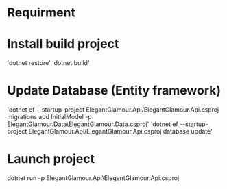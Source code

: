 # Requirment

# Install build project
'dotnet restore'
'dotnet build'

# Update Database (Entity framework)
'dotnet ef --startup-project ElegantGlamour.Api/ElegantGlamour.Api.csproj migrations add InitialModel -p ElegantGlamour.Data\ElegantGlamour.Data.csproj'
'dotnet ef --startup-project ElegantGlamour.Api/ElegantGlamour.Api.csproj database update'

# Launch project
dotnet run -p ElegantGlamour.Api\ElegantGlamour.Api.csproj